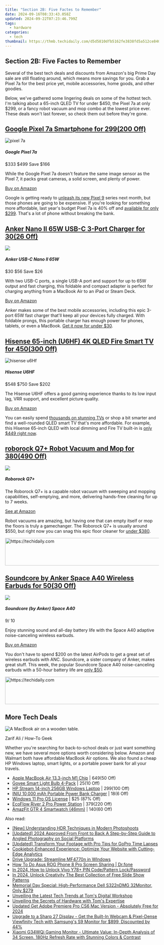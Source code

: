 ```yaml
---
title: "Section 2B: Five Factes to Remember"
date: 2024-09-16T08:33:43.058Z
updated: 2024-09-22T07:23:46.799Z
tags:
  - hardware
categories:
  - tech
thumbnail: https://thmb.techidaily.com/d5d5810dfb5162fe3838fd5a512ce840bf5c9c8c52397ab8a1f2ef651a47611e.jpg
---
```


## Section 2B: Five Factes to Remember

Several of the best tech deals and discounts from Amazon's big Prime Day sale are still floating around, which means more savings for you. Grab a Pixel 7a for the best price yet, mobile accessories, home goods, and other goodies.

 Below, we've gathered some lingering deals on some of the hottest tech. I'm talking about a 65-inch QLED TV for under $450, the Pixel 7a at only $299, or a fancy robot vacuum and mop combo at the lowest price ever. These deals won't last forever, so check them out before they're gone.

## [Google Pixel 7a Smartphone for $299 ($200 Off)](https://www.amazon.com/Google-Pixel-7a-Unlocked-Smartphone/dp/B0BZ9XNBRB/?th=1&tag=hotoge-20&ascsubtag=UUhtgUeUpU2004338&asc%5Frefurl=https%3A%2F%2Fwww.howtogeek.com%2Ftech-deals-pixel-7a-earbuds-qled-tvs-vacuums%2F&asc%5Fcampaign=Short-Term) 

![pixel 7a](https://static1.howtogeekimages.com/wordpress/wp-content/uploads/2023/11/pixel-7a.png) 

#####  Google Pixel 7a

$333 $499 Save $166 

While the Google Pixel 7a doesn't feature the same image sensor as the Pixel 7, it packs great cameras, a solid screen, and plenty of power. 

[Buy on Amazon](https://www.amazon.com/Google-Pixel-7a-Unlocked-Android/dp/B0BZ9XNBRB?tag=hotoge-20&ascsubtag=UUhtgUeUpU2004338&asc%5Frefurl=https%3A%2F%2Fwww.howtogeek.com%2Ftech-deals-pixel-7a-earbuds-qled-tvs-vacuums%2F&asc%5Fcampaign=Short-Term) 

 Google is getting ready to [unleash its new Pixel 9](https://ai-live-streaming.techidaily.com/new-master-amazon-live-features-pro-tips-and-future-trends-for-2024/) series next month, but those phones are going to be expensive. If you're looking for something more affordable, last year's budget Pixel 7a is 40% off and [available for only $299](https://www.amazon.com/Google-Pixel-7a-Unlocked-Smartphone/dp/B0BZ9XNBRB/?th=1&tag=hotoge-20&ascsubtag=UUhtgUeUpU2004338&asc%5Frefurl=https%3A%2F%2Fwww.howtogeek.com%2Ftech-deals-pixel-7a-earbuds-qled-tvs-vacuums%2F&asc%5Fcampaign=Short-Term). That's a lot of phone without breaking the bank.

## [Anker Nano II 65W USB-C 3-Port Charger for $30 ($26 Off)](https://www.amazon.com/Anker-Charger-Compact-Foldable-MacBook/dp/B09C5RG6KV?th=1&tag=hotoge-20&ascsubtag=UUhtgUeUpU2004338&asc%5Frefurl=https%3A%2F%2Fwww.howtogeek.com%2Ftech-deals-pixel-7a-earbuds-qled-tvs-vacuums%2F&asc%5Fcampaign=Short-Term) 

![](https://static1.howtogeekimages.com/wordpress/wp-content/uploads/2023/06/31ag4ctmmfl-_sl500_.jpg) 

#####  Anker USB-C Nano II 65W

$30 $56 Save $26 

With two USB-C ports, a single USB-A port and support for up to 65W output and fast charging, this foldable and compact adapter is perfect for charging anything from a MacBook Air to an iPad or Steam Deck.

[Buy on Amazon](https://www.amazon.com/Anker-Charger-Compact-Foldable-MacBook/dp/B09C5RG6KV/?tag=hotoge-20&ascsubtag=UUhtgUeUpU2004338&asc%5Frefurl=https%3A%2F%2Fwww.howtogeek.com%2Ftech-deals-pixel-7a-earbuds-qled-tvs-vacuums%2F&asc%5Fcampaign=Short-Term) 

 Anker makes some of the best mobile accessories, including this epic 3-port 65W fast charger that'll keep all your devices fully charged. With foldable prongs, this portable charger has enough power for phones, tablets, or even a MacBook. [Get it now for under $30](https://www.amazon.com/Anker-Charger-Compact-Foldable-MacBook/dp/B09C5RG6KV?th=1&tag=hotoge-20&ascsubtag=UUhtgUeUpU2004338&asc%5Frefurl=https%3A%2F%2Fwww.howtogeek.com%2Ftech-deals-pixel-7a-earbuds-qled-tvs-vacuums%2F&asc%5Fcampaign=Short-Term).

## [Hisense 65-inch (U6HF) 4K QLED Fire Smart TV for $450 ($300 Off)](https://www.amazon.com/dp/B0CHJ87V95?th=1&tag=hotoge-20&ascsubtag=UUhtgUeUpU2004338&asc%5Frefurl=https%3A%2F%2Fwww.howtogeek.com%2Ftech-deals-pixel-7a-earbuds-qled-tvs-vacuums%2F&asc%5Fcampaign=Short-Term) 

![hisense u6Hf](https://static1.howtogeekimages.com/wordpress/wp-content/uploads/2024/07/hisense-u6hf.png) 

#####  Hisense U6HF

$548 $750 Save $202 

The Hisense U6HF offers a good gaming experience thanks to its low input lag, VRR support, and excellent picture quality.

[Buy on Amazon](https://www.amazon.com/dp/B0CHJ87V95?tag=hotoge-20&ascsubtag=UUhtgUeUpU2004338&asc%5Frefurl=https%3A%2F%2Fwww.howtogeek.com%2Ftech-deals-pixel-7a-earbuds-qled-tvs-vacuums%2F&asc%5Fcampaign=Short-Term) 

 You can easily spend [thousands on stunning TVs](https://smart-video-creator.techidaily.com/jaycut-for-beginners-learn-how-to-edit-videos-online-for-free/) or shop a bit smarter and find a well-rounded QLED smart TV that's more affordable. For example, this Hisense 65-inch QLED with local dimming and Fire TV built-in is [only $449 right now](https://www.amazon.com/dp/B0CHJ87V95?th=1&tag=hotoge-20&ascsubtag=UUhtgUeUpU2004338&asc%5Frefurl=https%3A%2F%2Fwww.howtogeek.com%2Ftech-deals-pixel-7a-earbuds-qled-tvs-vacuums%2F&asc%5Fcampaign=Short-Term).

## [roborock Q7+ Robot Vacuum and Mop for $380 ($490 Off)](https://www.amazon.com/roborock-Auto-Empty-Hands-Free-Cleaning-APP-Controlled/dp/B09NNFNWZ9?th=1&tag=hotoge-20&ascsubtag=UUhtgUeUpU2004338&asc%5Frefurl=https%3A%2F%2Fwww.howtogeek.com%2Ftech-deals-pixel-7a-earbuds-qled-tvs-vacuums%2F&asc%5Fcampaign=Short-Term) 

![](https://static1.howtogeekimages.com/wordpress/wp-content/uploads/2023/06/roborock-q7-buy-box.jpg) 

#####  Roborock Q7+

The Roborock Q7+ is a capable robot vacuum with sweeping and mopping capabilities, self-emptying, and more, delivering hands-free cleaning for up to 7 weeks. 

[See at Amazon](https://ios-unlock.techidaily.com/a-comprehensive-guide-to-apple-iphone-7-plus-blacklist-removal-tips-and-tools-by-drfone-ios/) 

 Robot vacuums are amazing, but having one that can empty itself or mop the floors is truly a gamechanger. The Roborock Q7+ is usually around $550, but right now you can snag this epic floor cleaner for [under $380](https://www.amazon.com/roborock-Auto-Empty-Hands-Free-Cleaning-APP-Controlled/dp/B09NNFNWZ9?th=1&tag=hotoge-20&ascsubtag=UUhtgUeUpU2004338&asc%5Frefurl=https%3A%2F%2Fwww.howtogeek.com%2Ftech-deals-pixel-7a-earbuds-qled-tvs-vacuums%2F&asc%5Fcampaign=Short-Term).

<!-- affiliate ads begin -->
<a href="https://appsumo.8odi.net/c/5597632/2087409/7443" target="_top" id="2087409">
  <img src="//a.impactradius-go.com/display-ad/7443-2087409" border="0" alt="https://techidaily.com" width="728" height="90"/>
</a>
<img height="0" width="0" src="https://appsumo.8odi.net/i/5597632/2087409/7443" style="position:absolute;visibility:hidden;" border="0" />
<!-- affiliate ads end -->

## [Soundcore by Anker Space A40 Wireless Earbuds for $50 ($30 Off)](https://www.amazon.com/dp/B0B1LVC5VZ?th=1&tag=hotoge-20&ascsubtag=UUhtgUeUpU2004338&asc%5Frefurl=https%3A%2F%2Fwww.howtogeek.com%2Ftech-deals-pixel-7a-earbuds-qled-tvs-vacuums%2F&asc%5Fcampaign=Short-Term) 

![](https://static1.howtogeekimages.com/wordpress/wp-content/uploads/2023/08/30e5f2be.jpg) 

#####  Soundcore (by Anker) Space A40

9/ 10 

Enjoy stunning sound and all-day battery life with the Space A40 adaptive noise-canceling wireless earbuds. 

[Buy on Amazon](https://www.amazon.com/dp/B0B1LVC5VZ?th=1&tag=hotoge-20&ascsubtag=UUhtgUeUpU2004338&asc%5Frefurl=https%3A%2F%2Fwww.howtogeek.com%2Ftech-deals-pixel-7a-earbuds-qled-tvs-vacuums%2F&asc%5Fcampaign=Short-Term) 

 You don't have to spend $200 on the latest AirPods to get a great set of wireless earbuds with ANC. Soundcore, a sister company of Anker, makes great stuff. This week, the popular Soundcore Space A40 noise-canceling earbuds with a 50-hour battery life are [only $50](https://www.amazon.com/dp/B0B1LVC5VZ?th=1&tag=hotoge-20&ascsubtag=UUhtgUeUpU2004338&asc%5Frefurl=https%3A%2F%2Fwww.howtogeek.com%2Ftech-deals-pixel-7a-earbuds-qled-tvs-vacuums%2F&asc%5Fcampaign=Short-Term).

<!-- affiliate ads begin -->
<a href="https://aligracehair.sjv.io/c/5597632/1915810/19272" target="_top" id="1915810">
  <img src="//a.impactradius-go.com/display-ad/19272-1915810" border="0" alt="https://techidaily.com" width="728" height="90"/>
</a>
<img height="0" width="0" src="https://aligracehair.sjv.io/i/5597632/1915810/19272" style="position:absolute;visibility:hidden;" border="0" />
<!-- affiliate ads end -->

##  More Tech Deals

![A MacBook air on a wooden table.](https://static1.howtogeekimages.com/wordpress/wp-content/uploads/2024/04/a-macbook-air-under-a-wooden-table.jpg) 

Zarif Ali / How-To Geek

 Whether you're searching for back-to-school deals or just want something new, we have several more options worth considering below. Amazon and Walmart both have affordable MacBook Air options. We also found a cheap HP Windows laptop, smart lights, or a portable power bank for all your travels. 

* [Apple MacBook Air 13.3-inch M1 Chip](https://www.walmart.com/ip/Apple-MacBook-Air-13-3-inch-Laptop-Space-Gray-M1-Chip-8GB-RAM-256GB-storage/609040889) | $649 ($50 Off)
* [Govee Smart Light Bulb 4-Pack](https://www.amazon.com/Govee-Changing-Dynamic-Bluetooth-Assistant/dp/B09B7NQT2K/?th=1&tag=hotoge-20&ascsubtag=UUhtgUeUpU2004338&asc%5Frefurl=https%3A%2F%2Fwww.howtogeek.com%2Ftech-deals-pixel-7a-earbuds-qled-tvs-vacuums%2F&asc%5Fcampaign=Short-Term) | $25 ($10 Off)
* [HP Stream 14-inch 256GB Windows Laptop](https://www.amazon.com/HP-Stream-BrightView-N4120-Graphics/dp/B0D3GWGB66?th=1&tag=hotoge-20&ascsubtag=UUhtgUeUpU2004338&asc%5Frefurl=https%3A%2F%2Fwww.howtogeek.com%2Ftech-deals-pixel-7a-earbuds-qled-tvs-vacuums%2F&asc%5Fcampaign=Short-Term) | $299 ($100 Off)
* [INIU 10,000 mAh Portable Power Bank Charger](https://www.amazon.com/INIU-High-Speed-Flashlight-Powerbank-Compatible/dp/B07CZDXDG8?th=1&tag=hotoge-20&ascsubtag=UUhtgUeUpU2004338&asc%5Frefurl=https%3A%2F%2Fwww.howtogeek.com%2Ftech-deals-pixel-7a-earbuds-qled-tvs-vacuums%2F&asc%5Fcampaign=Short-Term) | $18 ($6 Off)
* [Windows 11 Pro OS License](https://extra-guidance.techidaily.com/in-2024-shh-9-secrets-of-simple-stock-editing/) | $25 (87% Off)
* [EcoFlow River 2 Pro Power Station](https://www.amazon.com/EF-ECOFLOW-Portable-Charging-Generator/dp/B0BVLPGS79?th=1&tag=hotoge-20&ascsubtag=UUhtgUeUpU2004338&asc%5Frefurl=https%3A%2F%2Fwww.howtogeek.com%2Ftech-deals-pixel-7a-earbuds-qled-tvs-vacuums%2F&asc%5Fcampaign=Short-Term) | $379 ($220 Off)
* [AmazFit GTR 4 Smartwatch (46mm)](https://www.amazon.com/Amazfit-Android-Dual-Band-Bluetooth-Battery/dp/B0B8YVXYYS?th=1&tag=hotoge-20&ascsubtag=UUhtgUeUpU2004338&asc%5Frefurl=https%3A%2F%2Fwww.howtogeek.com%2Ftech-deals-pixel-7a-earbuds-qled-tvs-vacuums%2F&asc%5Fcampaign=Short-Term) | $140 ($60 Off)

<ins class="adsbygoogle"
     style="display:block"
     data-ad-format="autorelaxed"
     data-ad-client="ca-pub-7571918770474297"
     data-ad-slot="1223367746"></ins>

<ins class="adsbygoogle"
     style="display:block"
     data-ad-client="ca-pub-7571918770474297"
     data-ad-slot="8358498916"
     data-ad-format="auto"
     data-full-width-responsive="true"></ins>

<span class="atpl-alsoreadstyle">Also read:</span>
<div><ul>
<li><a href="https://fox-access.techidaily.com/new-understanding-hdr-techniques-in-modern-photoshoots/"><u>[New] Understanding HDR Techniques in Modern Photoshoots</u></a></li>
<li><a href="https://instagram-video-files.techidaily.com/updated-2024-approved-from-front-to-back-a-step-by-step-guide-to-angled-photography-on-social-platforms/"><u>[Updated] 2024 Approved From Front to Back A Step-by-Step Guide to Angled Photography on Social Platforms</u></a></li>
<li><a href="https://some-approaches.techidaily.com/updated-transform-your-footage-with-pro-tips-for-gopro-time-lapses/"><u>[Updated] Transform Your Footage with Pro Tips for GoPro Time Lapses</u></a></li>
<li><a href="https://solve-popular.techidaily.com/cookiebot-enhanced-experience-optimize-your-website-with-cutting-edge-analytics/"><u>Cookiebot-Enhanced Experience: Optimize Your Website with Cutting-Edge Analytics</u></a></li>
<li><a href="https://printer-issues.techidaily.com/drive-upgrade-streamline-mf4770n-in-windows/"><u>Drive Upgrade: Streamline MF4770n in WIndows</u></a></li>
<li><a href="https://screen-mirror.techidaily.com/how-to-do-asus-rog-phone-8-pro-screen-sharing-drfone-by-drfone-android/"><u>How To Do Asus ROG Phone 8 Pro Screen Sharing | Dr.fone</u></a></li>
<li><a href="https://android-unlock.techidaily.com/in-2024-how-to-unlock-vivo-y78plus-pin-codepattern-lockpassword-by-drfone-android/"><u>In 2024, How to Unlock Vivo Y78+ PIN Code/Pattern Lock/Password</u></a></li>
<li><a href="https://some-approaches.techidaily.com/in-2024-unlock-creativity-the-best-collection-of-free-slide-show-patterns/"><u>In 2024, Unlock Creativity The Best Collection of Free Slide Show Patterns</u></a></li>
<li><a href="https://hardware-reviews.techidaily.com/1723862775770-memorial-day-special-high-performance-dell-s322ndmg-32monitor-only-279/"><u>Memorial Day Special: High-Performance Dell S322nDMG 32Monitor, Only $279</u></a></li>
<li><a href="https://hardware-reviews.techidaily.com/unveiling-the-latest-tech-trends-at-toms-digital-workshop/"><u>Unveiling the Latest Tech Trends at Tom's Digital Workshop</u></a></li>
<li><a href="https://hardware-reviews.techidaily.com/unveiling-the-secrets-of-hardware-with-toms-expertise/"><u>Unveiling the Secrets of Hardware with Tom's Expertise</u></a></li>
<li><a href="https://ai-video-tools.techidaily.com/updated-get-adobe-premiere-pro-cs6-mac-version-absolutely-free-for-2024/"><u>Updated Get Adobe Premiere Pro CS6 Mac Version - Absolutely Free for 2024</u></a></li>
<li><a href="https://hardware-reviews.techidaily.com/upgrade-to-a-sharp-27-display-get-the-built-in-webcam-and-pixel-dense-viewfinity-tech-with-samsungs-s9-monitor-for-899-discounted-by-44/"><u>Upgrade to a Sharp 27 Display - Get the Built-In Webcam & Pixel-Dense Viewfinity Tech with Samsung's S9 Monitor for $899, Discounted by 44%</u></a></li>
<li><a href="https://hardware-reviews.techidaily.com/xiaomi-g34wqi-gaming-monitor-ultimate-value-in-depth-analysis-of-34-screen-180hz-refresh-rate-with-stunning-colors-and-contrast/"><u>Xiaomi G34WQi Gaming Monitor - Ultimate Value: In-Depth Analysis of 34 Screen, 180Hz Refresh Rate with Stunning Colors & Contrast</u></a></li>
</ul></div>

